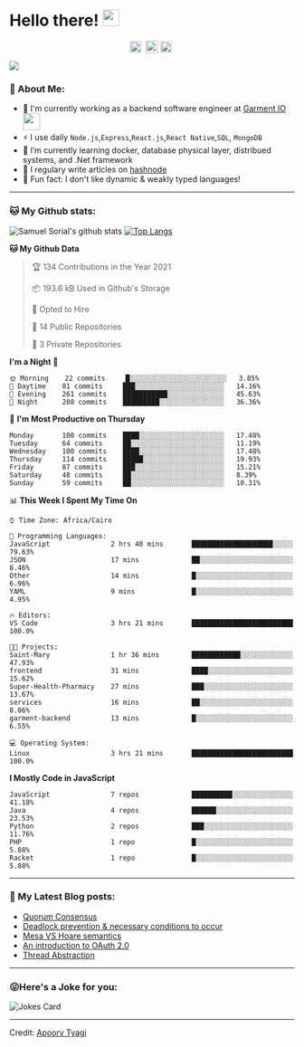 # Hello there! <img src="https://github.com/TheDudeThatCode/TheDudeThatCode/blob/master/Assets/Hi.gif" width="29px">
<p align="center">
<a href="https://www.linkedin.com/in/samuel-sorial/" target="blank"><img align="center" src="https://cdn.jsdelivr.net/npm/simple-icons@3.0.1/icons/linkedin.svg" alt="samuel_linkedin" height="20" width="20" /></a>&nbsp;
<a href="https://stackoverflow.com/users/13089670/samuel-sorial"><img align="center" alt="Samuel Sorial stack over flow" width="22px" src="https://cdn.jsdelivr.net/npm/simple-icons@3.0.1/icons/stackoverflow.svg" /></a>
<a href="https://twitter.com/samolaaaa" target="blank"><img align="center" src="https://cdn.jsdelivr.net/npm/simple-icons@3.0.1/icons/twitter.svg" alt="samuel_twitter" height="20" width="20" /></a>&nbsp;
</p>


![](https://camo.githubusercontent.com/992babdffd8c74a1502de375fbdf7e4d54773242/68747470733a2f2f6d656469612e67697068792e636f6d2f6d656469612f53576f536b4e36447854737a71494b4571762f67697068792e676966)

### 🤵 About Me:
- 🏦 I'm currently working as a backend software engineer at [Garment IO](https://garment.io)
      <img src="https://media.giphy.com/media/WUlplcMpOCEmTGBtBW/giphy.gif" width="30">
- ⚡ I use daily ```Node.js```,```Express```,```React.js```,```React Native```,```SQL```, ```MongoDB```
- 🌱 I’m currently learning docker, database physical layer, distribued systems, and .Net framework
- 📝 I regulary write articles on [hashnode](https://samuelsorial.tech/)
- 🤔 Fun fact: I don't like dynamic & weakly typed languages!

---
### 🐱 My Github stats:
![Samuel Sorial's github stats](https://github-readme-stats.vercel.app/api?username=samuel-sorial&show_icons=true&title_color=ffc857&icon_color=8ac926&text_color=daf7dc&bg_color=151515&hide=["stars"])
[![Top Langs](https://github-readme-stats.vercel.app/api/top-langs/?username=samuel-sorial&layout=compact&text_color=daf7dc&bg_color=151515)](https://github.com/anuraghazra/github-readme-stats)

<!--START_SECTION:waka-->
**🐱 My Github Data** 

> 🏆 134 Contributions in the Year 2021
 > 
> 📦 193.6 kB Used in Github's Storage 
 > 
> 💼 Opted to Hire
 > 
> 📜 14 Public Repositories 
 > 
> 🔑 3 Private Repositories  
 > 
**I'm a Night 🦉** 

```text
🌞 Morning    22 commits     █░░░░░░░░░░░░░░░░░░░░░░░░   3.85% 
🌆 Daytime    81 commits     ███░░░░░░░░░░░░░░░░░░░░░░   14.16% 
🌃 Evening    261 commits    ███████████░░░░░░░░░░░░░░   45.63% 
🌙 Night      208 commits    █████████░░░░░░░░░░░░░░░░   36.36%

```
📅 **I'm Most Productive on Thursday** 

```text
Monday       100 commits    ████░░░░░░░░░░░░░░░░░░░░░   17.48% 
Tuesday      64 commits     ██░░░░░░░░░░░░░░░░░░░░░░░   11.19% 
Wednesday    100 commits    ████░░░░░░░░░░░░░░░░░░░░░   17.48% 
Thursday     114 commits    █████░░░░░░░░░░░░░░░░░░░░   19.93% 
Friday       87 commits     ███░░░░░░░░░░░░░░░░░░░░░░   15.21% 
Saturday     48 commits     ██░░░░░░░░░░░░░░░░░░░░░░░   8.39% 
Sunday       59 commits     ██░░░░░░░░░░░░░░░░░░░░░░░   10.31%

```


📊 **This Week I Spent My Time On** 

```text
⌚︎ Time Zone: Africa/Cairo

💬 Programming Languages: 
JavaScript               2 hrs 40 mins       ████████████████████░░░░░   79.63% 
JSON                     17 mins             ██░░░░░░░░░░░░░░░░░░░░░░░   8.46% 
Other                    14 mins             █░░░░░░░░░░░░░░░░░░░░░░░░   6.96% 
YAML                     9 mins              █░░░░░░░░░░░░░░░░░░░░░░░░   4.95%

🔥 Editors: 
VS Code                  3 hrs 21 mins       █████████████████████████   100.0%

🐱‍💻 Projects: 
Saint-Mary               1 hr 36 mins        ████████████░░░░░░░░░░░░░   47.93% 
frontend                 31 mins             ████░░░░░░░░░░░░░░░░░░░░░   15.62% 
Super-Health-Pharmacy    27 mins             ███░░░░░░░░░░░░░░░░░░░░░░   13.67% 
services                 16 mins             ██░░░░░░░░░░░░░░░░░░░░░░░   8.06% 
garment-backend          13 mins             █░░░░░░░░░░░░░░░░░░░░░░░░   6.55%

💻 Operating System: 
Linux                    3 hrs 21 mins       █████████████████████████   100.0%

```

**I Mostly Code in JavaScript** 

```text
JavaScript               7 repos             ██████████░░░░░░░░░░░░░░░   41.18% 
Java                     4 repos             ██████░░░░░░░░░░░░░░░░░░░   23.53% 
Python                   2 repos             ███░░░░░░░░░░░░░░░░░░░░░░   11.76% 
PHP                      1 repo              █░░░░░░░░░░░░░░░░░░░░░░░░   5.88% 
Racket                   1 repo              █░░░░░░░░░░░░░░░░░░░░░░░░   5.88%

```



<!--END_SECTION:waka-->

---

### 📕 My Latest Blog posts:
<!-- BLOG-POST-LIST:START -->
- [Quorum Consensus](https://samuelsorial.tech/quorum-consensus)
- [Deadlock prevention & necessary conditions to occur](https://samuelsorial.tech/deadlock-prevention-and-necessary-conditions-to-occur)
- [Mesa VS Hoare semantics](https://samuelsorial.tech/mesa-vs-hoare-semantics)
- [An introduction to OAuth 2.0](https://samuelsorial.tech/an-introduction-to-oauth-20)
- [Thread Abstraction](https://samuelsorial.tech/thread-abstraction)
<!-- BLOG-POST-LIST:END -->
---

### 😜Here's a Joke for you:
<img src="https://readme-jokes.vercel.app/api" alt="Jokes Card" />

----

Credit: [Apoorv Tyagi](https://github.com/ApoorvTyagi)

